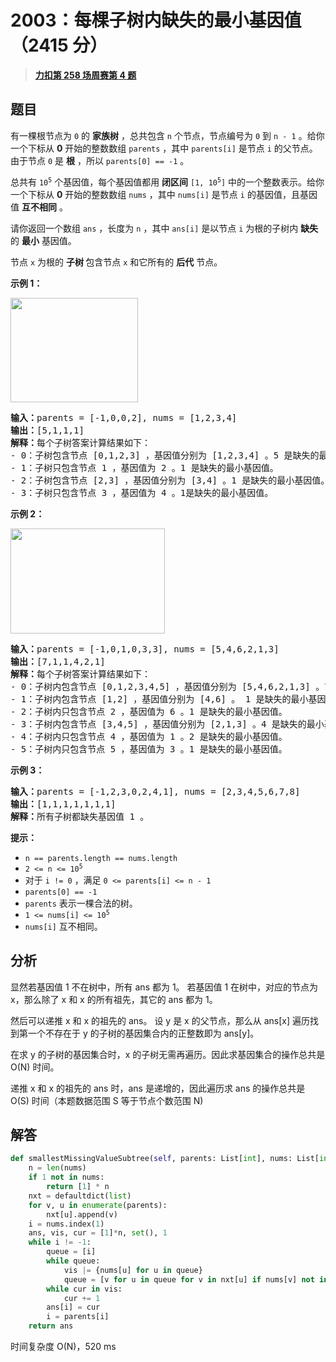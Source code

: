 # 2003：每棵子树内缺失的最小基因值（2415 分）


> <u>**[力扣第 258 场周赛第 4 题](https://leetcode.cn/problems/smallest-missing-genetic-value-in-each-subtree/)**</u>

## 题目

<p>有一棵根节点为 <code>0</code> 的 <strong>家族树</strong> ，总共包含 <code>n</code> 个节点，节点编号为 <code>0</code> 到 <code>n - 1</code> 。给你一个下标从 <strong>0</strong> 开始的整数数组 <code>parents</code> ，其中 <code>parents[i]</code> 是节点 <code>i</code> 的父节点。由于节点 <code>0</code> 是 <strong>根</strong> ，所以 <code>parents[0] == -1</code> 。</p>

<p>总共有 <code>10<sup>5</sup></code> 个基因值，每个基因值都用 <strong>闭区间</strong> <code>[1, 10<sup>5</sup>]</code> 中的一个整数表示。给你一个下标从 <strong>0</strong> 开始的整数数组 <code>nums</code> ，其中 <code>nums[i]</code> 是节点 <code>i</code> 的基因值，且基因值 <strong>互不相同</strong> 。</p>

<p>请你返回一个数组<em> </em><code>ans</code> ，长度为 <code>n</code> ，其中 <code>ans[i]</code> 是以节点 <code>i</code> 为根的子树内 <b>缺失</b> 的 <strong>最小</strong> 基因值。</p>

<p>节点 <code>x</code> 为根的 <strong>子树 </strong>包含节点 <code>x</code> 和它所有的 <strong>后代</strong> 节点。</p>



<p><strong>示例 1：</strong></p>

<p><img alt="" src="https://assets.leetcode.com/uploads/2021/08/23/case-1.png" style="width: 204px; height: 167px;"></p>

<pre><b>输入：</b>parents = [-1,0,0,2], nums = [1,2,3,4]
<b>输出：</b>[5,1,1,1]
<b>解释：</b>每个子树答案计算结果如下：
- 0：子树包含节点 [0,1,2,3] ，基因值分别为 [1,2,3,4] 。5 是缺失的最小基因值。
- 1：子树只包含节点 1 ，基因值为 2 。1 是缺失的最小基因值。
- 2：子树包含节点 [2,3] ，基因值分别为 [3,4] 。1 是缺失的最小基因值。
- 3：子树只包含节点 3 ，基因值为 4 。1是缺失的最小基因值。
</pre>

<p><strong>示例 2：</strong></p>

<p><img alt="" src="https://assets.leetcode.com/uploads/2021/08/23/case-2.png" style="width: 247px; height: 168px;"></p>

<pre><b>输入：</b>parents = [-1,0,1,0,3,3], nums = [5,4,6,2,1,3]
<b>输出：</b>[7,1,1,4,2,1]
<b>解释：</b>每个子树答案计算结果如下：
- 0：子树内包含节点 [0,1,2,3,4,5] ，基因值分别为 [5,4,6,2,1,3] 。7 是缺失的最小基因值。
- 1：子树内包含节点 [1,2] ，基因值分别为 [4,6] 。 1 是缺失的最小基因值。
- 2：子树内只包含节点 2 ，基因值为 6 。1 是缺失的最小基因值。
- 3：子树内包含节点 [3,4,5] ，基因值分别为 [2,1,3] 。4 是缺失的最小基因值。
- 4：子树内只包含节点 4 ，基因值为 1 。2 是缺失的最小基因值。
- 5：子树内只包含节点 5 ，基因值为 3 。1 是缺失的最小基因值。
</pre>

<p><strong>示例 3：</strong></p>

<pre><b>输入：</b>parents = [-1,2,3,0,2,4,1], nums = [2,3,4,5,6,7,8]
<b>输出：</b>[1,1,1,1,1,1,1]
<b>解释：</b>所有子树都缺失基因值 1 。
</pre>



<p><strong>提示：</strong></p>

<ul>
<li><code>n == parents.length == nums.length</code></li>
<li><code>2 &lt;= n &lt;= 10<sup>5</sup></code></li>
<li>对于 <code>i != 0</code> ，满足 <code>0 &lt;= parents[i] &lt;= n - 1</code></li>
<li><code>parents[0] == -1</code></li>
<li><code>parents</code> 表示一棵合法的树。</li>
<li><code>1 &lt;= nums[i] &lt;= 10<sup>5</sup></code></li>
<li><code>nums[i]</code> 互不相同。</li>
</ul>




## 分析

显然若基因值 1 不在树中，所有 ans 都为 1。
若基因值 1 在树中，对应的节点为 x，那么除了 x 和 x 的所有祖先，其它的 ans 都为 1。

然后可以递推 x 和 x 的祖先的 ans。
设 y 是 x 的父节点，那么从 ans[x] 遍历找到第一个不存在于 y 的子树的基因集合内的正整数即为 ans[y]。

在求 y 的子树的基因集合时，x 的子树无需再遍历。因此求基因集合的操作总共是 O(N) 时间。

递推 x 和 x 的祖先的 ans 时，ans 是递增的，因此遍历求 ans 的操作总共是 O(S) 时间（本题数据范围 S 等于节点个数范围 N)


## 解答

```python
def smallestMissingValueSubtree(self, parents: List[int], nums: List[int]) -> List[int]:
    n = len(nums)
    if 1 not in nums:
        return [1] * n
    nxt = defaultdict(list)
    for v, u in enumerate(parents):
        nxt[u].append(v)
    i = nums.index(1)
    ans, vis, cur = [1]*n, set(), 1
    while i != -1:
        queue = [i]
        while queue:
            vis |= {nums[u] for u in queue}
            queue = [v for u in queue for v in nxt[u] if nums[v] not in vis]
        while cur in vis:
            cur += 1
        ans[i] = cur
        i = parents[i]
    return ans
```
时间复杂度 O(N)，520 ms
